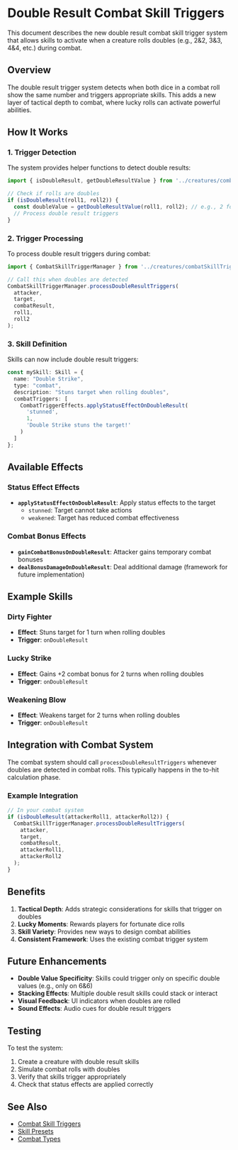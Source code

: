 # Double Result Combat Skill Triggers

This document describes the new double result combat skill trigger system that allows skills to activate when a creature rolls doubles (e.g., 2&2, 3&3, 4&4, etc.) during combat.

## Overview

The double result trigger system detects when both dice in a combat roll show the same number and triggers appropriate skills. This adds a new layer of tactical depth to combat, where lucky rolls can activate powerful abilities.

## How It Works

### 1. Trigger Detection

The system provides helper functions to detect double results:

```typescript
import { isDoubleResult, getDoubleResultValue } from '../creatures/combatSkillTriggers';

// Check if rolls are doubles
if (isDoubleResult(roll1, roll2)) {
  const doubleValue = getDoubleResultValue(roll1, roll2); // e.g., 2 for 2&2
  // Process double result triggers
}
```

### 2. Trigger Processing

To process double result triggers during combat:

```typescript
import { CombatSkillTriggerManager } from '../creatures/combatSkillTriggers';

// Call this when doubles are detected
CombatSkillTriggerManager.processDoubleResultTriggers(
  attacker, 
  target, 
  combatResult, 
  roll1, 
  roll2
);
```

### 3. Skill Definition

Skills can now include double result triggers:

```typescript
const mySkill: Skill = {
  name: "Double Strike",
  type: "combat",
  description: "Stuns target when rolling doubles",
  combatTriggers: [
    CombatTriggerEffects.applyStatusEffectOnDoubleResult(
      'stunned', 
      1, 
      'Double Strike stuns the target!'
    )
  ]
};
```

## Available Effects

### Status Effect Effects

- **`applyStatusEffectOnDoubleResult`**: Apply status effects to the target
  - `stunned`: Target cannot take actions
  - `weakened`: Target has reduced combat effectiveness

### Combat Bonus Effects

- **`gainCombatBonusOnDoubleResult`**: Attacker gains temporary combat bonuses
- **`dealBonusDamageOnDoubleResult`**: Deal additional damage (framework for future implementation)

## Example Skills

### Dirty Fighter
- **Effect**: Stuns target for 1 turn when rolling doubles
- **Trigger**: `onDoubleResult`

### Lucky Strike
- **Effect**: Gains +2 combat bonus for 2 turns when rolling doubles
- **Trigger**: `onDoubleResult`

### Weakening Blow
- **Effect**: Weakens target for 2 turns when rolling doubles
- **Trigger**: `onDoubleResult`

## Integration with Combat System

The combat system should call `processDoubleResultTriggers` whenever doubles are detected in combat rolls. This typically happens in the to-hit calculation phase.

### Example Integration

```typescript
// In your combat system
if (isDoubleResult(attackerRoll1, attackerRoll2)) {
  CombatSkillTriggerManager.processDoubleResultTriggers(
    attacker,
    target,
    combatResult,
    attackerRoll1,
    attackerRoll2
  );
}
```

## Benefits

1. **Tactical Depth**: Adds strategic considerations for skills that trigger on doubles
2. **Lucky Moments**: Rewards players for fortunate dice rolls
3. **Skill Variety**: Provides new ways to design combat abilities
4. **Consistent Framework**: Uses the existing combat trigger system

## Future Enhancements

- **Double Value Specificity**: Skills could trigger only on specific double values (e.g., only on 6&6)
- **Stacking Effects**: Multiple double result skills could stack or interact
- **Visual Feedback**: UI indicators when doubles are rolled
- **Sound Effects**: Audio cues for double result triggers

## Testing

To test the system:

1. Create a creature with double result skills
2. Simulate combat rolls with doubles
3. Verify that skills trigger appropriately
4. Check that status effects are applied correctly

## See Also

- [Combat Skill Triggers](../src/creatures/combatSkillTriggers.ts)
- [Skill Presets](../src/creatures/presets/skills.ts)
- [Combat Types](../src/utils/combat/types.ts)
